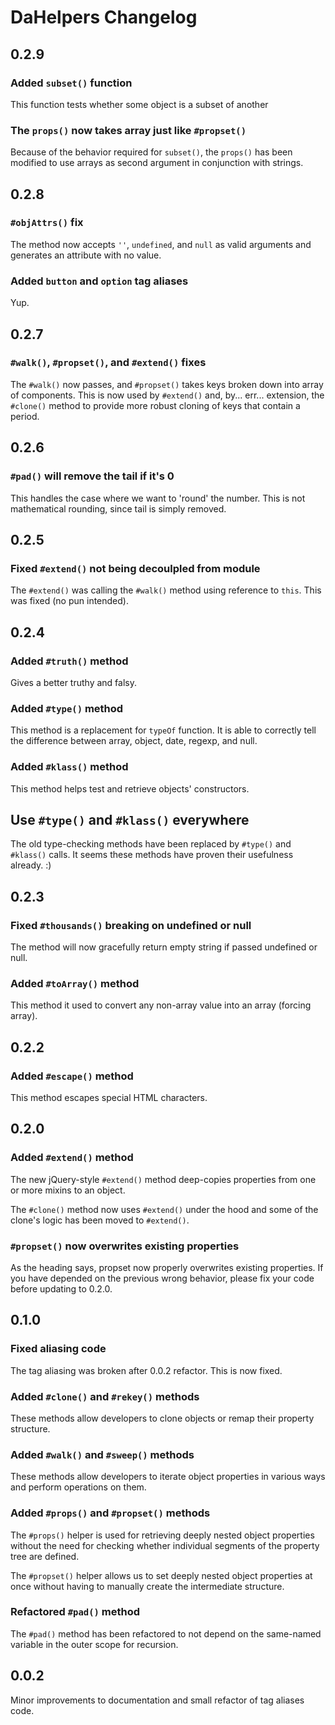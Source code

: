 # DaHelpers Changelog

## 0.2.9

### Added `subset()` function

This function tests whether some object is a subset of another

### The `props()` now takes array just like `#propset()`

Because of the behavior required for `subset()`, the `props()` has been
modified to use arrays as second argument in conjunction with strings.

## 0.2.8

### `#objAttrs()` fix

The method now accepts `''`, `undefined`, and `null` as valid arguments and
generates an attribute with no value.

### Added `button` and `option` tag aliases

Yup.

## 0.2.7

### `#walk()`, `#propset()`, and `#extend()` fixes

The `#walk()` now passes, and `#propset()` takes keys broken down into array of
components. This is now used by `#extend()` and, by... err... extension, the
`#clone()` method to provide more robust cloning of keys that contain a period.

## 0.2.6

### `#pad()` will remove the tail if it's 0

This handles the case where we want to 'round' the number. This is not
mathematical rounding, since tail is simply removed.

## 0.2.5

### Fixed `#extend()` not being decoulpled from module

The `#extend()` was calling the `#walk()` method using reference to `this`.
This was fixed (no pun intended).

## 0.2.4

### Added `#truth()` method

Gives a better truthy and falsy.

### Added `#type()` method

This method is a replacement for `typeOf` function. It is able to correctly
tell the difference between array, object, date, regexp, and null.

### Added `#klass()` method

This method helps test and retrieve objects' constructors.

## Use `#type()` and `#klass()` everywhere

The old type-checking methods have been replaced by `#type()` and `#klass()`
calls. It seems these methods have proven their usefulness already. :)

## 0.2.3

### Fixed `#thousands()` breaking on undefined or null

The method will now gracefully return empty string if passed undefined or null.

### Added `#toArray()` method

This method it used to convert any non-array value into an array (forcing
array).

## 0.2.2

### Added `#escape()` method

This method escapes special HTML characters.

## 0.2.0

### Added `#extend()` method

The new jQuery-style `#extend()` method deep-copies properties from one or more
mixins to an object.

The `#clone()` method now uses `#extend()` under the hood and some of the
clone's logic has been moved to `#extend()`.

### `#propset()` now overwrites existing properties

As the heading says, propset now properly overwrites existing properties. If
you have depended on the previous wrong behavior, please fix your code before
updating to 0.2.0.

## 0.1.0

### Fixed aliasing code

The tag aliasing was broken after 0.0.2 refactor. This is now fixed.

### Added `#clone()` and `#rekey()` methods

These methods allow developers to clone objects or remap their property 
structure.

### Added `#walk()` and `#sweep()` methods

These methods allow developers to iterate object properties in various ways and
perform operations on them.

### Added `#props()` and `#propset()` methods

The `#props()` helper is used for retrieving deeply nested object properties
without the need for checking whether individual segments of the property tree
are defined.

The `#propset()` helper allows us to set deeply nested object properties at
once without having to manually create the intermediate structure.

### Refactored `#pad()` method

The `#pad()` method has been refactored to not depend on the same-named
variable in the outer scope for recursion.

## 0.0.2

Minor improvements to documentation and small refactor of tag aliases code.
